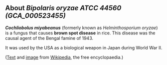 About *Bipolaris oryzae ATCC 44560 (GCA\_000523455)* 
----------------------------------------------------



***Cochliobolus miyabeanus*** (formerly known as *Helminthosporium
oryzae*) is a fungus that causes **brown spot disease** in rice. This
disease was the causal agent of the Bengal famine of 1943.

It was used by the USA as a biological weapon in Japan during World War
II.

([Text](http://en.wikipedia.org/wiki/Cochliobolus_miyabeanus) and
[image](https://commons.wikimedia.org/wiki/File:Cochliobolus_miyabeanus.jpg)
from [Wikipedia](http://en.wikipedia.org/), the free encyclopaedia.)
